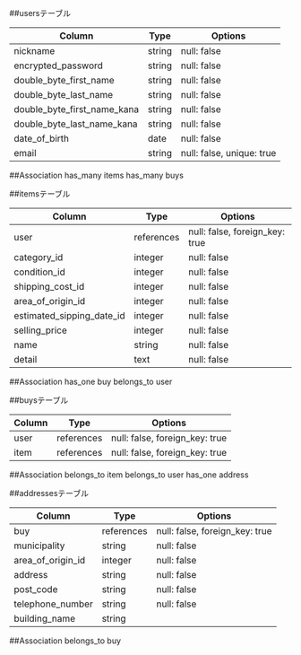 ##usersテーブル

| Column                                 | Type   | Options                   |
| -------------------------------------- | ------ | ------------------------- |
| nickname                               | string | null: false               |
| encrypted_password                     | string | null: false               |
| double_byte_first_name                 | string | null: false               |
| double_byte_last_name                  | string | null: false               |
| double_byte_first_name_kana            | string | null: false               |
| double_byte_last_name_kana             | string | null: false               |
| date_of_birth                          | date   | null: false               |
| email                                  | string | null: false, unique: true |

##Association
has_many items
has_many buys



##itemsテーブル

| Column                    | Type          | Options                            |
| ------------------------- | ------------- | ---------------------------------- |
| user                      | references    | null: false, foreign_key: true     |
| category_id               | integer       | null: false                        |
| condition_id              | integer       | null: false                        |
| shipping_cost_id          | integer       | null: false                        |
| area_of_origin_id         | integer       | null: false                        |
| estimated_sipping_date_id | integer       | null: false                        |
| selling_price             | integer       | null: false                        |
| name                      | string        | null: false                        |
| detail                    | text          | null: false                        |

##Association
has_one buy
belongs_to user


##buysテーブル

| Column                 | Type          | Options                            |
| ---------------------- | ------------- | ---------------------------------- |
| user                   | references    | null: false, foreign_key: true     |
| item                   | references    | null: false, foreign_key: true     |

##Association
belongs_to item
belongs_to user
has_one address

##addressesテーブル

| Column                 | Type          | Options                            |
| ---------------------- | ------------- | ---------------------------------- |
| buy                    | references    | null: false, foreign_key: true     |
| municipality           | string        | null: false                        |
| area_of_origin_id      | integer       | null: false                        |
| address                | string        | null: false                        |
| post_code              | string        | null: false                        |
| telephone_number       | string        | null: false                        |
| building_name          | string        |                                    |

##Association
belongs_to buy

